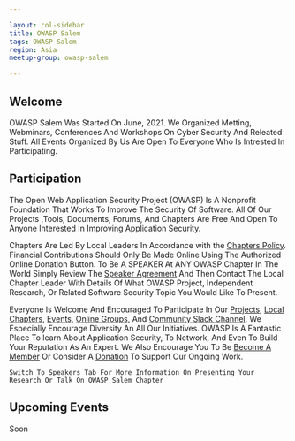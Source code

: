 ```yaml
---

layout: col-sidebar
title: OWASP Salem
tags: OWASP Salem
region: Asia
meetup-group: owasp-salem

---
```


## Welcome
OWASP Salem Was Started On June, 2021. We Organized Metting, Webminars, Conferences And Workshops On Cyber Security And Releated Stuff. All Events Organized By Us Are Open To Everyone Who Is Intrested In Participating. 

## Participation
The Open Web Application Security Project (OWASP) Is A Nonprofit Foundation That Works To Improve The Security Of Software. All Of Our Projects ,Tools, Documents, Forums, And Chapters Are Free And Open To Anyone Interested In Improving Application Security. 

Chapters Are Led By Local Leaders In Accordance with the [Chapters Policy](/www-policy/operational/chapters). Financial Contributions Should Only Be Made Online Using The Authorized Online Donation Button. To Be A SPEAKER At ANY OWASP Chapter In The World Simply Review The [Speaker Agreement](/www-policy/legal/speaker-agreement) And Then Contact The Local Chapter Leader With Details Of What OWASP Project, Independent Research, Or Related Software Security Topic You Would Like To Present.

Everyone Is Welcome And Encouraged To Participate In Our [Projects](/projects/), [Local Chapters](/chapters/), [Events](/events/), [Online Groups](https://groups.google.com/a/owasp.com/), And [Community Slack Channel](https://owasp.slack.com/). We Especially Encourage Diversity An All Our Initiatives. OWASP Is A Fantastic Place To learn About Application Security, To Network, And Even To Build Your Reputation As An Expert. We Also Encourage You To Be [Become A Member](/membership/) Or Consider A [Donation](/donate/) To Support Our Ongoing Work.

```Switch To Speakers Tab For More Information On Presenting Your Research Or Talk On OWASP Salem Chapter```

## Upcoming Events
Soon
